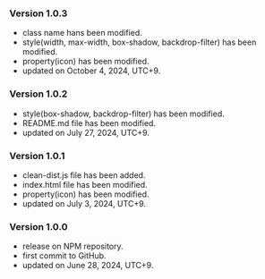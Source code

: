### Version 1.0.3

- class name hans been modified.
- style(width, max-width, box-shadow, backdrop-filter) has been modified.
- property(icon) has been modified.
- updated on October 4, 2024, UTC+9.

### Version 1.0.2

- style(box-shadow, backdrop-filter) has been modified.
- README.md file has been modified.
- updated on July 27, 2024, UTC+9.

### Version 1.0.1

- clean-dist.js file has been added.
- index.html file has been modified.
- property(icon) has been modified.
- updated on July 3, 2024, UTC+9.

### Version 1.0.0

- release on NPM repository.
- first commit to GitHub.
- updated on June 28, 2024, UTC+9.

